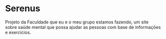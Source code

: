 # Serenus
Projeto da Faculdade que eu e o meu grupo estamos fazendo, um site sobre saúde mental que possa ajudar as pessoas com base de informações e exercícios. 
